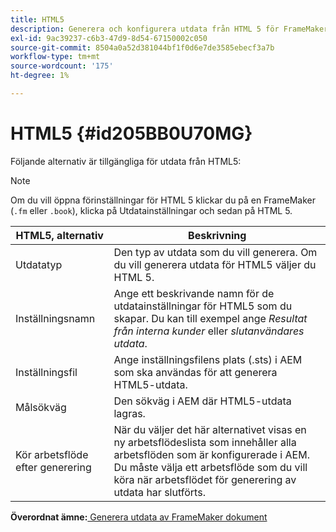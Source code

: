```yaml
---
title: HTML5
description: Generera och konfigurera utdata från HTML 5 för FrameMaker-dokument i AEM.
exl-id: 9ac39237-c6b3-47d9-8d54-67150002c050
source-git-commit: 8504a0a52d381044bf1f0d6e7de3585ebecf3a7b
workflow-type: tm+mt
source-wordcount: '175'
ht-degree: 1%

---
```


# HTML5 {#id205BB0U70MG}

Följande alternativ är tillgängliga för utdata från HTML5:

>[!NOTE]
>
> Om du vill öppna förinställningar för HTML 5 klickar du på en FrameMaker \(`.fm` eller `.book`\), klicka på Utdatainställningar och sedan på HTML 5.

| HTML5, alternativ | Beskrivning |
|------------|-----------|
| Utdatatyp | Den typ av utdata som du vill generera. Om du vill generera utdata för HTML5 väljer du HTML 5. |
| Inställningsnamn | Ange ett beskrivande namn för de utdatainställningar för HTML5 som du skapar. Du kan till exempel ange *Resultat från interna kunder* eller *slutanvändares utdata*. |
| Inställningsfil | Ange inställningsfilens plats \(.sts\) i AEM som ska användas för att generera HTML5-utdata. |
| Målsökväg | Den sökväg i AEM där HTML5-utdata lagras. |
| Kör arbetsflöde efter generering | När du väljer det här alternativet visas en ny arbetsflödeslista som innehåller alla arbetsflöden som är konfigurerade i AEM. Du måste välja ett arbetsflöde som du vill köra när arbetsflödet för generering av utdata har slutförts. |

**Överordnat ämne:**[ Generera utdata av FrameMaker dokument](fm-output-generatation.md)
